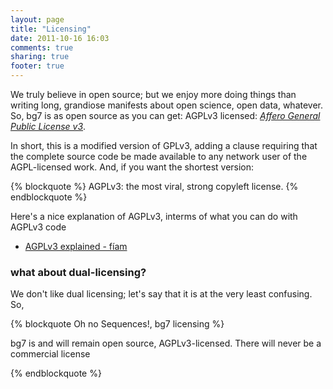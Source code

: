 ```yaml
---
layout: page
title: "Licensing"
date: 2011-10-16 16:03
comments: true
sharing: true
footer: true
---
```


We truly believe in open source; but we enjoy more doing things than writing long, grandiose manifests about open science, open data, whatever. So, bg7 is as open source as you can get: AGPLv3 licensed: [_Affero General Public License v3_](http://www.gnu.org/licenses/agpl.html).

In short, this is a modified version of GPLv3, adding a clause requiring that the complete source code be made available to any network user of the AGPL-licensed work. And, if you want the shortest version:

{% blockquote %}
AGPLv3: the most viral, strong copyleft license. 
{% endblockquote %}

Here's a nice explanation of AGPLv3, interms of what you can do with AGPLv3 code

- [AGPLv3 explained - fíam](http://fi.am/entry/agplv3-explained/)

### what about dual-licensing? ###

We don't like dual licensing; let's say that it is at the very least confusing. So,

{% blockquote Oh no Sequences!, bg7 licensing %}

bg7 is and will remain open source, AGPLv3-licensed. There will never be a commercial license

{% endblockquote %}







